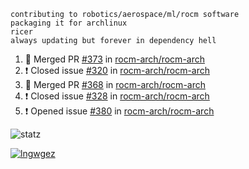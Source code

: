 ```
contributing to robotics/aerospace/ml/rocm software
packaging it for archlinux
ricer
always updating but forever in dependency hell
```

<!--START_SECTION:activity-->
1. 🎉 Merged PR [#373](https://github.com//rocm-arch/rocm-arch/pull/373) in [rocm-arch/rocm-arch](https://github.com//rocm-arch/rocm-arch)
2. ❗️ Closed issue [#320](https://github.com//rocm-arch/rocm-arch/issues/320) in [rocm-arch/rocm-arch](https://github.com//rocm-arch/rocm-arch)
3. 🎉 Merged PR [#368](https://github.com//rocm-arch/rocm-arch/pull/368) in [rocm-arch/rocm-arch](https://github.com//rocm-arch/rocm-arch)
4. ❗️ Closed issue [#328](https://github.com//rocm-arch/rocm-arch/issues/328) in [rocm-arch/rocm-arch](https://github.com//rocm-arch/rocm-arch)
5. ❗️ Opened issue [#380](https://github.com//rocm-arch/rocm-arch/issues/380) in [rocm-arch/rocm-arch](https://github.com//rocm-arch/rocm-arch)
<!--END_SECTION:activity-->


![statz](https://github-readme-stats.vercel.app/api?username=acxz&include_all_commits=true&show_icons=true)

[![lngwgez](https://github-readme-stats.vercel.app/api/top-langs/?username=acxz&layout=compact)](https://github.com/acxz/github-readme-stats)


<!--
**acxz/acxz** is a ✨ _special_ ✨ repository because its `README.md` (this file) appears on your GitHub profile.

Here are some ideas to get you started:

- 🔭 I’m currently working on ...
- 🌱 I’m currently learning ...
- 👯 I’m looking to collaborate on ...
- 🤔 I’m looking for help with ...
- 💬 Ask me about ...
- 📫 How to reach me: ...
- 😄 Pronouns: ...
- ⚡ Fun fact: ...
-->

